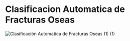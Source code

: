 # Clasificacion Automatica de Fracturas Oseas
![Clasificación Automatica de Fracturas Oseas (1) (1)](https://github.com/user-attachments/assets/4b5ab742-d28e-47fa-8974-aa2511dc61bc)

